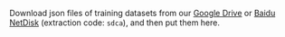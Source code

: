 Download json files of training datasets from our 
[Google Drive](https://drive.google.com/drive/folders/1wY_Egkht6Yiib1Tg_ak_KERCz7m_Svlk?usp=sharing) 
or [Baidu NetDisk](https://pan.baidu.com/s/1FspS1YAC1q65uoUYI9rL2A) (extraction code: `sdca`),
and then put them here.
